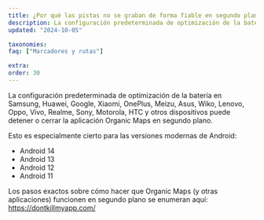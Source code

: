 ```yaml
---
title: ¿Por qué las pistas no se graban de forma fiable en segundo plano en Android?
description: La configuración predeterminada de optimización de la batería en Samsung, Huawei, Google, Xiaomi, OnePlus, Meizu, Asus, Wiko, Lenovo, Oppo, Vivo, Realme, Sony, Motorola, HTC y otros dispositivos puede detener o cerrar la aplicación Organic Maps en segundo plano.
updated: "2024-10-05"

taxonomies:
faq: ["Marcadores y rutas"]

extra:
order: 30
---
```


La configuración predeterminada de optimización de la batería en Samsung, Huawei, Google, Xiaomi, OnePlus, Meizu, Asus, Wiko, Lenovo, Oppo, Vivo, Realme, Sony, Motorola, HTC y otros dispositivos puede detener o cerrar la aplicación Organic Maps en segundo plano.

Esto es especialmente cierto para las versiones modernas de Android:
- Android 14
- Android 13
- Android 12
- Android 11

Los pasos exactos sobre cómo hacer que Organic Maps (y otras aplicaciones) funcionen en segundo plano se enumeran aquí: https://dontkillmyapp.com/